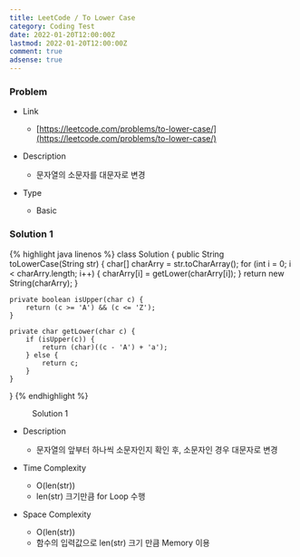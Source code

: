 ```yaml
---
title: LeetCode / To Lower Case
category: Coding Test
date: 2022-01-20T12:00:00Z
lastmod: 2022-01-20T12:00:00Z
comment: true
adsense: true
---
```


### Problem

* Link
  * [https://leetcode.com/problems/to-lower-case/](https://leetcode.com/problems/to-lower-case/)

* Description
  * 문자열의 소문자를 대문자로 변경

* Type
  * Basic

### Solution 1

{% highlight java linenos %}
class Solution {
    public String toLowerCase(String str) {
        char[] charArry = str.toCharArray();
        for (int i = 0; i < charArry.length; i++) {
            charArry[i] = getLower(charArry[i]);
        }
        return new String(charArry);
    }
    
    private boolean isUpper(char c) {
        return (c >= 'A') && (c <= 'Z');
    }
    
    private char getLower(char c) {
        if (isUpper(c)) {
            return (char)((c - 'A') + 'a');
        } else {
            return c;
        }
    }
}
{% endhighlight %}
<figure>
<figcaption class="caption">Solution 1</figcaption>
</figure>

* Description
  * 문자열의 앞부터 하나씩 소문자인지 확인 후, 소문자인 경우 대문자로 변경

* Time Complexity 
  * O(len(str))
  * len(str) 크기만큼 for Loop 수행

* Space Complexity 
  * O(len(str))
  * 함수의 입력값으로 len(str) 크기 만큼 Memory 이용

